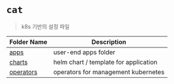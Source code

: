 # `cat`

> k8s 기반의 설정 파일

| Folder Name                        | Description                           |
| ---------------------------------- | ------------------------------------- |
| [apps](./apps/README.md)           | user-end apps folder                  |
| [charts](./charts/README.md)       | helm chart / template for application |
| [operators](./operators/README.md) | operators for management kubernetes   |
